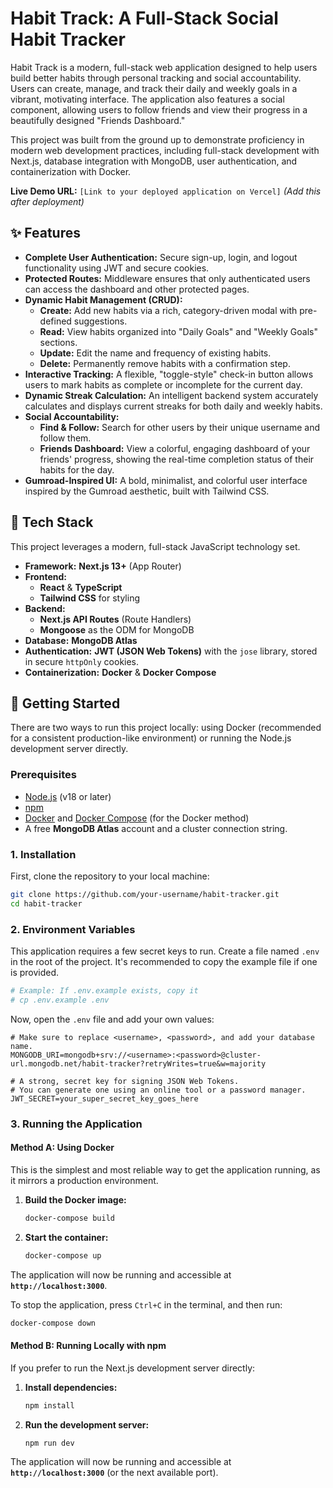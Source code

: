 # Habit Track: A Full-Stack Social Habit Tracker

Habit Track is a modern, full-stack web application designed to help users build better habits through personal tracking and social accountability. Users can create, manage, and track their daily and weekly goals in a vibrant, motivating interface. The application also features a social component, allowing users to follow friends and view their progress in a beautifully designed "Friends Dashboard."

This project was built from the ground up to demonstrate proficiency in modern web development practices, including full-stack development with Next.js, database integration with MongoDB, user authentication, and containerization with Docker.

**Live Demo URL:** `[Link to your deployed application on Vercel]` *(Add this after deployment)*

<!-- Suggestion: Create a `screenshots` folder in your project and add a few nice images of the app, then uncomment and link to them like this. -->
<!-- ![Login Page Screenshot](./screenshots/login.png) -->


## ✨ Features

- **Complete User Authentication:** Secure sign-up, login, and logout functionality using JWT and secure cookies.
- **Protected Routes:** Middleware ensures that only authenticated users can access the dashboard and other protected pages.
- **Dynamic Habit Management (CRUD):**
  - **Create:** Add new habits via a rich, category-driven modal with pre-defined suggestions.
  - **Read:** View habits organized into "Daily Goals" and "Weekly Goals" sections.
  - **Update:** Edit the name and frequency of existing habits.
  - **Delete:** Permanently remove habits with a confirmation step.
- **Interactive Tracking:** A flexible, "toggle-style" check-in button allows users to mark habits as complete or incomplete for the current day.
- **Dynamic Streak Calculation:** An intelligent backend system accurately calculates and displays current streaks for both daily and weekly habits.
- **Social Accountability:**
  - **Find & Follow:** Search for other users by their unique username and follow them.
  - **Friends Dashboard:** View a colorful, engaging dashboard of your friends' progress, showing the real-time completion status of their habits for the day.
- **Gumroad-Inspired UI:** A bold, minimalist, and colorful user interface inspired by the Gumroad aesthetic, built with Tailwind CSS.

## 🎨 Tech Stack

This project leverages a modern, full-stack JavaScript technology set.

- **Framework:** **Next.js 13+** (App Router)
- **Frontend:**
  - **React** & **TypeScript**
  - **Tailwind CSS** for styling
- **Backend:**
  - **Next.js API Routes** (Route Handlers)
  - **Mongoose** as the ODM for MongoDB
- **Database:** **MongoDB Atlas**
- **Authentication:** **JWT (JSON Web Tokens)** with the `jose` library, stored in secure `httpOnly` cookies.
- **Containerization:** **Docker** & **Docker Compose**

## 🚀 Getting Started

There are two ways to run this project locally: using Docker (recommended for a consistent production-like environment) or running the Node.js development server directly.

### Prerequisites

- [Node.js](https://nodejs.org/) (v18 or later)
- [npm](https://www.npmjs.com/)
- [Docker](https://www.docker.com/products/docker-desktop/) and [Docker Compose](https://docs.docker.com/compose/install/) (for the Docker method)
- A free **MongoDB Atlas** account and a cluster connection string.

### 1. Installation

First, clone the repository to your local machine:
```bash
git clone https://github.com/your-username/habit-tracker.git
cd habit-tracker
```

### 2. Environment Variables

This application requires a few secret keys to run. Create a file named `.env` in the root of the project. It's recommended to copy the example file if one is provided.

```bash
# Example: If .env.example exists, copy it
# cp .env.example .env
```

Now, open the `.env` file and add your own values:

```# Your MongoDB Atlas connection string.
# Make sure to replace <username>, <password>, and add your database name.
MONGODB_URI=mongodb+srv://<username>:<password>@cluster-url.mongodb.net/habit-tracker?retryWrites=true&w=majority

# A strong, secret key for signing JSON Web Tokens.
# You can generate one using an online tool or a password manager.
JWT_SECRET=your_super_secret_key_goes_here
```

### 3. Running the Application

#### Method A: Using Docker 

This is the simplest and most reliable way to get the application running, as it mirrors a production environment.

1.  **Build the Docker image:**
    ```bash
    docker-compose build
    ```

2.  **Start the container:**
    ```bash
    docker-compose up
    ```

The application will now be running and accessible at **`http://localhost:3000`**.

To stop the application, press `Ctrl+C` in the terminal, and then run:
```bash
docker-compose down
```

#### Method B: Running Locally with npm

If you prefer to run the Next.js development server directly:

1.  **Install dependencies:**
    ```bash
    npm install
    ```

2.  **Run the development server:**
    ```bash
    npm run dev
    ```

The application will now be running and accessible at **`http://localhost:3000`** (or the next available port).
